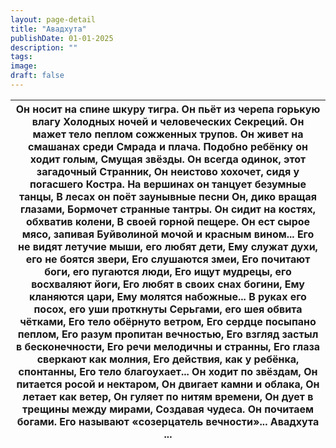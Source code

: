 ```yaml
---
layout: page-detail
title: "Авадхута"
publishDate: 01-01-2025
description: ""
tags:
image:
draft: false
---
```


| Он носит на спине шкуру тигра. Он пьёт из черепа горькую влагу Холодных ночей и человеческих  Секреций.  Он мажет тело пеплом сожженных трупов. Он живет на смашанах среди  Смрада и плача.  Подобно ребёнку он ходит голым,  Смущая звёзды. Он всегда одинок, этот загадочный  Странник,  Он неистово хохочет, сидя у погасшего  Костра. На вершинах он танцует безумные танцы, В лесах он поёт заунывные песни Он, дико вращая глазами, Бормочет странные тантры.  Он сидит на костях, обхватив колени,  В своей горной пещере. Он ест сырое мясо, запивая  Буйволиной мочой и красным вином...  Его не видят летучие мыши, его любят дети, Ему служат духи, его не боятся звери, Его слушаются змеи, Его почитают боги, его пугаются люди, Его ищут мудрецы, его восхваляют йоги, Его любят в своих снах богини, Ему кланяются цари, Ему молятся набожные...  В руках его посох, его уши проткнуты  Серьгами, его шея обвита чётками, Его тело обёрнуто ветром, Его сердце посыпано пеплом, Его разум пропитан вечностью, Его взгляд застыл в бесконечности, Его речи мелодичны и странны,  Его глаза сверкают как молния, Его действия, как у ребёнка, спонтанны, Его тело благоухает... Он ходит по звёздам,  Он питается росой и нектаром, Он двигает камни и облака, Он летает как ветер, Он гуляет по нитям времени, Он дует в трещины между мирами, Создавая чудеса.  Он почитаем богами. Его называют «созерцатель вечности»...  Авадхута ... |
| ------------------------------------------------------------------------------------------------------------------------------------------------------------------------------------------------------------------------------------------------------------------------------------------------------------------------------------------------------------------------------------------------------------------------------------------------------------------------------------------------------------------------------------------------------------------------------------------------------------------------------------------------------------------------------------------------------------------------------------------------------------------------------------------------------------------------------------------------------------------------------------------------------------------------------------------------------------------------------------------------------------------------------------------------------------------------------------------------------------------------------------------------------------------------------------------------------------------------------------------------------------------------------------------------------------------------------------------------------------------------------------------------------------------------------------------------------- |
  
  
